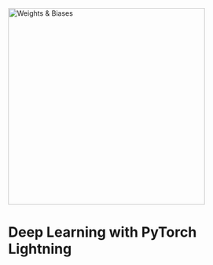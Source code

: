 <img src="https://i.imgur.com/gb6B4ig.png" width="400" alt="Weights & Biases" />

# Deep Learning with PyTorch Lightning
